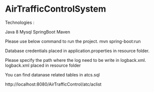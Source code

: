 
# AirTrafficControlSystem


Technologies :

Java 8
Mysql
SpringBoot
Maven

Please use below command to run the project.
mvn spring-boot:run

Database credentials placed in application.properties in resource folder.

Please specify the path where the log need to be write in logback.xml. logback.xml placed in resource folder

You can find datanase related tables in atcs.sql

http://localhost:8080/AirTrafficControl/atc/aclist



